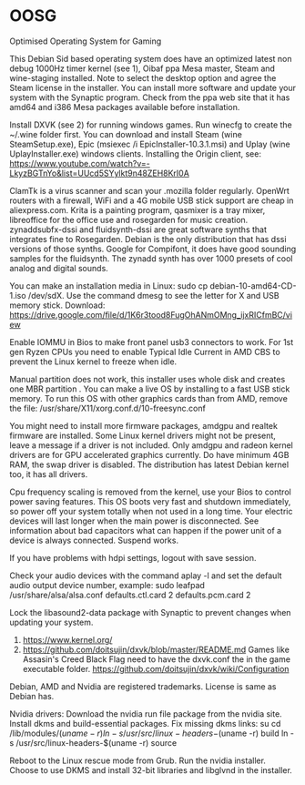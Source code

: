 # OOSG
Optimised Operating System for Gaming

This Debian Sid based operating system does have an optimized  latest  non debug 1000Hz timer  kernel (see 1),  Oibaf ppa Mesa master, Steam and wine-staging  installed. Note to select the desktop option and agree the Steam license in the installer. You can install more software and update your system with the Synaptic program. Check from the  ppa web site that it has amd64 and i386 Mesa packages available before installation.

Install DXVK (see 2) for running windows games. Run winecfg to create the ~/.wine folder first. You can download and install Steam (wine SteamSetup.exe),  Epic (msiexec /i EpicInstaller-10.3.1.msi) and  Uplay (wine UplayInstaller.exe) windows clients. Installing the Origin client, see: https://www.youtube.com/watch?v=-LkyzBGTnYo&list=UUcd5SYylkt9n48ZEH8KrI0A

ClamTk is a virus scanner and scan your .mozilla folder regularly. OpenWrt routers with a firewall, WiFi  and a 4G mobile USB stick support are cheap in aliexpress.com. Krita is a painting program, qasmixer is a tray mixer, libreoffice for the office use and rosegarden for music creation. zynaddsubfx-dssi and fluidsynth-dssi are great software synths that integrates fine to Rosegarden. Debian is the only distribution that has dssi versions of those synths. Google for Compifont, it does have good sounding samples for the fluidsynth. The zynadd synth has over 1000 presets of cool analog and digital sounds.

You can make an installation media in Linux: sudo cp debian-10-amd64-CD-1.iso /dev/sdX. Use the command dmesg to see the letter for X and USB memory stick.
Download:
https://drive.google.com/file/d/1K6r3tood8FugOhANmOMng_ijxRICfmBC/view

Enable IOMMU in Bios to make front panel usb3 connectors to work. For 1st gen Ryzen CPUs you need to enable Typical Idle Current in AMD CBS to prevent the Linux kernel  to freeze when idle.

Manual partition does not work,  this installer uses whole disk and creates one MBR partition . You can make a live OS by installing to a fast USB stick memory.  To run this OS with other graphics cards than from AMD, remove the file: /usr/share/X11/xorg.conf.d/10-freesync.conf

You might need to install more firmware packages, amdgpu and realtek firmware are installed. Some Linux kernel drivers might not be present, leave a message if a driver is not included. Only amdgpu and radeon kernel drivers are for GPU accelerated graphics currently. Do have minimum 4GB RAM, the swap driver is disabled. The distribution has latest Debian kernel too, it has all  drivers. 

Cpu frequency scaling is removed from the kernel, use your Bios to control power saving features. This OS boots very fast and shutdown immediately, so power off  your system totally when not used in a long time. Your electric devices will last longer when the main power is disconnected. See information about bad capacitors what can happen if the power unit of a device  is always connected. Suspend works.

If you have problems with hdpi settings, logout with save session.

Check your audio devices with the command aplay -l and set the default audio output device number, example:
sudo leafpad  /usr/share/alsa/alsa.conf
defaults.ctl.card 2
defaults.pcm.card 2

Lock the libasound2-data package with Synaptic to prevent changes when updating your system. 

1. https://www.kernel.org/
2. https://github.com/doitsujin/dxvk/blob/master/README.md
Games like Assasin's Creed Black Flag need to have the dxvk.conf the in the game executable folder. https://github.com/doitsujin/dxvk/wiki/Configuration
 
Debian, AMD and Nvidia are  registered trademarks. License is same as Debian has.

Nvidia drivers: Download the nvidia run file package from the nvidia site. Install dkms and build-essential packages. Fix missing dkms links:
su 
cd /lib/modules/$(uname-r)
ln -s /usr/src/linux-headers-$(uname -r) build
ln -s /usr/src/linux-headers-$(uname -r) source

Reboot to the Linux rescue mode from Grub. Run the nvidia installer. Choose to use DKMS and install 32-bit libraries and libglvnd in the installer.

